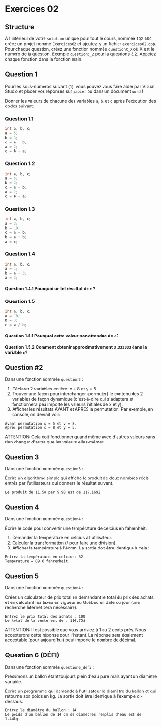 # Exercices 02

## Structure

À l'intérieur de votre `solution` unique pour tout le cours, nommée `1Q2-NDC`, créez un projet nommé `Exercices02` et ajoutez-y un fichier `exercices02.cpp`. Pour chaque question, créez une fonction nommée `questionX_X` où X est le numéro de la question. Exemple `question3_2` pour la questions 3.2. Appelez chaque fonction dans la fonction main.

## Question 1

Pour les sous-numéros suivant (`1`), vous pouvez vous faire aider par Visual Studio et placer vos réponses sur `papier` ou dans un document `word` !

Donner les valeurs de chacune des variables `a`, `b`, et `c` après l'exécution des codes suivant:

### Question 1.1

```cpp
int a, b, c;
a = 5;
b = 3;
c = a + b;
a = 2;
c = b - a;
```

### Question 1.2

```cpp
int a, b, c;
a = 5;
b = 3;
c = a + b;
a = 2;
c = b - a;
```

### Question 1.3

```cpp
int a, b, c;
a = 3;
b = 10;
c = a + b;
b = a + b;
a = c;
```

### Question 1.4

```cpp
int a, b, c;
a = 1;
b = a + 3;
a = 3;
```

#### Question 1.4.1 Pourquoi un tel résultat de `c` ?

### Question 1.5

```cpp
int a, b, c;
a = 10;
b = 3;
c = a / b;
```

#### Question 1.5.1 Pourquoi cette valeur non attendue de `c`?

#### Question 1.5.2 Comment obtenir approximativement `3.333333` dans la variable `c`?

## Question #2

Dans une fonction nommée `question2` :

1. Déclarer 2 variables entière: x = 8 et y = 5
2. Trouver une façon pour interchanger (permuter) le contenu des 2 variables de façon dynamique (c'est-à-dire qui s'adaptera et fonctionnera peu importe les valeurs initiales de x et y).
3. Afficher les résultats AVANT et APRÈS la permutation. Par exemple, en console, on devrait voir:

```
Avant permutation x = 5 et y = 8.
Après permutation x = 8 et y = 5.
```

ATTENTION: Cela doit fonctionner quand même avec d'autres valeurs sans rien changer d'autre que les valeurs elles-mêmes.

## Question 3

Dans une fonction nommée `question3` :

Écrire un algorithme simple qui affiche le produit de deux nombres réels entrés par l'utilisateurs qui donnera le résultat suivant.

```plaintext
Le produit de 11.54 par 9.98 est de 115.1692
```

## Question 4

Dans une fonction nommée `question4` :

Écrire le code pour convertir une température de celcius en fahrenheit.

1. Demander la température en celcius à l'utilisateur.
2. Calculer la transformation (/ pour faire une division).
3. Afficher la température à l'écran.
   La sortie doit être identique à cela :

```plaintext
Entrez la température en celcius: 32
Temperature = 89.6 fahrenheit.
```

## Question 5

Dans une fonction nommée `question4` :

Créez un calculateur de prix total en demandant le total du prix des achats et en calculant les taxes en vigueur au Québec en date du jour (une recherche Internet sera nécessaire).

```plaintext
Entrez le prix total des achats : 100
Le total de la vente est de : 114.75$
```

ATTENTION: Il est possible que vous arriviez à 1 ou 2 cents près. Nous accepterons cette réponse pour l'instant. La réponse sera également acceptable (pour aujourd'hui) peut importe le nombre de décimal.

## Question 6 (DÉFI)

Dans une fonction nommée `question6_defi` :

Présumons un ballon étant toujours plein d'eau pure mais ayant un diamètre variable.

Écrire un programme qui demande à l'utilisateur le diamètre du ballon et qui retourne son poids en kg. La sortie doit être identique à l'exemple ci-dessous.

```plaintext
Entrez le diamètre du ballon : 14
Le poids d'un ballon de 14 cm de diamètres remplis d'eau est de 1.44kg.
```
